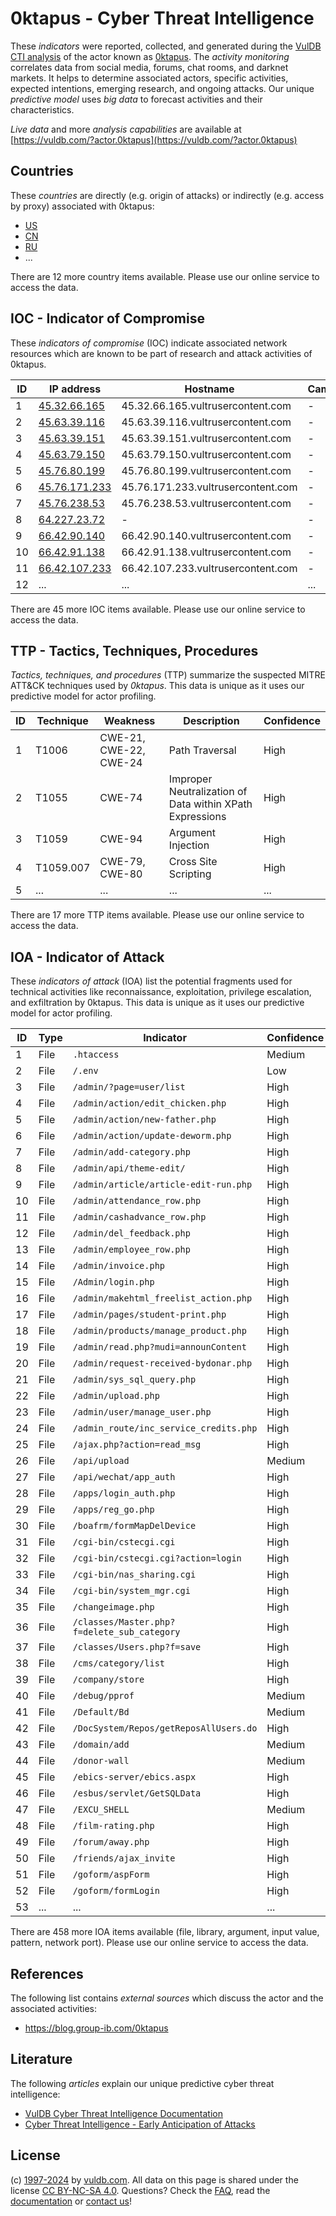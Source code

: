 # 0ktapus - Cyber Threat Intelligence

These _indicators_ were reported, collected, and generated during the [VulDB CTI analysis](https://vuldb.com/?kb.cti) of the actor known as [0ktapus](https://vuldb.com/?actor.0ktapus). The _activity monitoring_ correlates data from social media, forums, chat rooms, and darknet markets. It helps to determine associated actors, specific activities, expected intentions, emerging research, and ongoing attacks. Our unique _predictive model_ uses _big data_ to forecast activities and their characteristics.

_Live data_ and more _analysis capabilities_ are available at [https://vuldb.com/?actor.0ktapus](https://vuldb.com/?actor.0ktapus)

## Countries

These _countries_ are directly (e.g. origin of attacks) or indirectly (e.g. access by proxy) associated with 0ktapus:

* [US](https://vuldb.com/?country.us)
* [CN](https://vuldb.com/?country.cn)
* [RU](https://vuldb.com/?country.ru)
* ...

There are 12 more country items available. Please use our online service to access the data.

## IOC - Indicator of Compromise

These _indicators of compromise_ (IOC) indicate associated network resources which are known to be part of research and attack activities of 0ktapus.

ID | IP address | Hostname | Campaign | Confidence
-- | ---------- | -------- | -------- | ----------
1 | [45.32.66.165](https://vuldb.com/?ip.45.32.66.165) | 45.32.66.165.vultrusercontent.com | - | Medium
2 | [45.63.39.116](https://vuldb.com/?ip.45.63.39.116) | 45.63.39.116.vultrusercontent.com | - | Medium
3 | [45.63.39.151](https://vuldb.com/?ip.45.63.39.151) | 45.63.39.151.vultrusercontent.com | - | Medium
4 | [45.63.79.150](https://vuldb.com/?ip.45.63.79.150) | 45.63.79.150.vultrusercontent.com | - | Medium
5 | [45.76.80.199](https://vuldb.com/?ip.45.76.80.199) | 45.76.80.199.vultrusercontent.com | - | Medium
6 | [45.76.171.233](https://vuldb.com/?ip.45.76.171.233) | 45.76.171.233.vultrusercontent.com | - | Medium
7 | [45.76.238.53](https://vuldb.com/?ip.45.76.238.53) | 45.76.238.53.vultrusercontent.com | - | Medium
8 | [64.227.23.72](https://vuldb.com/?ip.64.227.23.72) | - | - | High
9 | [66.42.90.140](https://vuldb.com/?ip.66.42.90.140) | 66.42.90.140.vultrusercontent.com | - | Medium
10 | [66.42.91.138](https://vuldb.com/?ip.66.42.91.138) | 66.42.91.138.vultrusercontent.com | - | Medium
11 | [66.42.107.233](https://vuldb.com/?ip.66.42.107.233) | 66.42.107.233.vultrusercontent.com | - | Medium
12 | ... | ... | ... | ...

There are 45 more IOC items available. Please use our online service to access the data.

## TTP - Tactics, Techniques, Procedures

_Tactics, techniques, and procedures_ (TTP) summarize the suspected MITRE ATT&CK techniques used by _0ktapus_. This data is unique as it uses our predictive model for actor profiling.

ID | Technique | Weakness | Description | Confidence
-- | --------- | -------- | ----------- | ----------
1 | T1006 | CWE-21, CWE-22, CWE-24 | Path Traversal | High
2 | T1055 | CWE-74 | Improper Neutralization of Data within XPath Expressions | High
3 | T1059 | CWE-94 | Argument Injection | High
4 | T1059.007 | CWE-79, CWE-80 | Cross Site Scripting | High
5 | ... | ... | ... | ...

There are 17 more TTP items available. Please use our online service to access the data.

## IOA - Indicator of Attack

These _indicators of attack_ (IOA) list the potential fragments used for technical activities like reconnaissance, exploitation, privilege escalation, and exfiltration by 0ktapus. This data is unique as it uses our predictive model for actor profiling.

ID | Type | Indicator | Confidence
-- | ---- | --------- | ----------
1 | File | `.htaccess` | Medium
2 | File | `/.env` | Low
3 | File | `/admin/?page=user/list` | High
4 | File | `/admin/action/edit_chicken.php` | High
5 | File | `/admin/action/new-father.php` | High
6 | File | `/admin/action/update-deworm.php` | High
7 | File | `/admin/add-category.php` | High
8 | File | `/admin/api/theme-edit/` | High
9 | File | `/admin/article/article-edit-run.php` | High
10 | File | `/admin/attendance_row.php` | High
11 | File | `/admin/cashadvance_row.php` | High
12 | File | `/admin/del_feedback.php` | High
13 | File | `/admin/employee_row.php` | High
14 | File | `/admin/invoice.php` | High
15 | File | `/Admin/login.php` | High
16 | File | `/admin/makehtml_freelist_action.php` | High
17 | File | `/admin/pages/student-print.php` | High
18 | File | `/admin/products/manage_product.php` | High
19 | File | `/admin/read.php?mudi=announContent` | High
20 | File | `/admin/request-received-bydonar.php` | High
21 | File | `/admin/sys_sql_query.php` | High
22 | File | `/admin/upload.php` | High
23 | File | `/admin/user/manage_user.php` | High
24 | File | `/admin_route/inc_service_credits.php` | High
25 | File | `/ajax.php?action=read_msg` | High
26 | File | `/api/upload` | Medium
27 | File | `/api/wechat/app_auth` | High
28 | File | `/apps/login_auth.php` | High
29 | File | `/apps/reg_go.php` | High
30 | File | `/boafrm/formMapDelDevice` | High
31 | File | `/cgi-bin/cstecgi.cgi` | High
32 | File | `/cgi-bin/cstecgi.cgi?action=login` | High
33 | File | `/cgi-bin/nas_sharing.cgi` | High
34 | File | `/cgi-bin/system_mgr.cgi` | High
35 | File | `/changeimage.php` | High
36 | File | `/classes/Master.php?f=delete_sub_category` | High
37 | File | `/classes/Users.php?f=save` | High
38 | File | `/cms/category/list` | High
39 | File | `/company/store` | High
40 | File | `/debug/pprof` | Medium
41 | File | `/Default/Bd` | Medium
42 | File | `/DocSystem/Repos/getReposAllUsers.do` | High
43 | File | `/domain/add` | Medium
44 | File | `/donor-wall` | Medium
45 | File | `/ebics-server/ebics.aspx` | High
46 | File | `/esbus/servlet/GetSQLData` | High
47 | File | `/EXCU_SHELL` | Medium
48 | File | `/film-rating.php` | High
49 | File | `/forum/away.php` | High
50 | File | `/friends/ajax_invite` | High
51 | File | `/goform/aspForm` | High
52 | File | `/goform/formLogin` | High
53 | ... | ... | ...

There are 458 more IOA items available (file, library, argument, input value, pattern, network port). Please use our online service to access the data.

## References

The following list contains _external sources_ which discuss the actor and the associated activities:

* https://blog.group-ib.com/0ktapus

## Literature

The following _articles_ explain our unique predictive cyber threat intelligence:

* [VulDB Cyber Threat Intelligence Documentation](https://vuldb.com/?kb.cti)
* [Cyber Threat Intelligence - Early Anticipation of Attacks](https://www.scip.ch/en/?labs.20201022)

## License

(c) [1997-2024](https://vuldb.com/?kb.changelog) by [vuldb.com](https://vuldb.com/?kb.about). All data on this page is shared under the license [CC BY-NC-SA 4.0](https://creativecommons.org/licenses/by-nc-sa/4.0/). Questions? Check the [FAQ](https://vuldb.com/?kb.faq), read the [documentation](https://vuldb.com/?kb) or [contact us](https://vuldb.com/?contact)!
